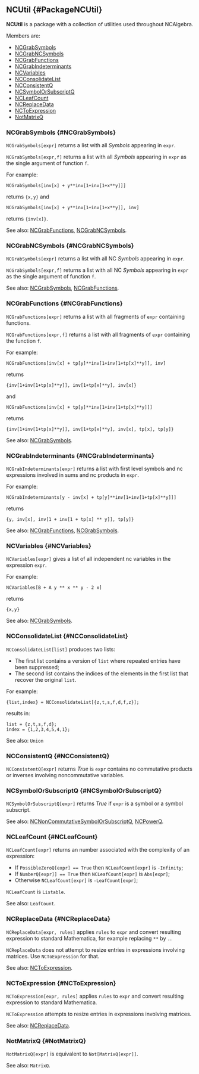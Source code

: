 ## NCUtil {#PackageNCUtil}

**NCUtil** is a package with a collection of utilities used throughout NCAlgebra.

Members are:

* [NCGrabSymbols](#NCGrabSymbols)
* [NCGrabNCSymbols](#NCGrabNCSymbols)
* [NCGrabFunctions](#NCGrabFunctions)
* [NCGrabIndeterminants](#NCGrabIndeterminants)
* [NCVariables](#NCVariables)
* [NCConsolidateList](#NCConsolidateList)
* [NCConsistentQ](#NCConsistentQ)
* [NCSymbolOrSubscriptQ](#NCSymbolOrSubscriptQ)
* [NCLeafCount](#NCLeafCount)
* [NCReplaceData](#NCReplaceData)
* [NCToExpression](#NCToExpression)
* [NotMatrixQ](#NotMatrixQ)

### NCGrabSymbols {#NCGrabSymbols}

`NCGrabSymbols[expr]` returns a list with all *Symbols* appearing in `expr`.

`NCGrabSymbols[expr,f]` returns a list with all *Symbols* appearing in `expr` as the single argument of function `f`.

For example:

    NCGrabSymbols[inv[x] + y**inv[1+inv[1+x**y]]]

returns `{x,y}` and

    NCGrabSymbols[inv[x] + y**inv[1+inv[1+x**y]], inv]

returns `{inv[x]}`.

See also:
[NCGrabFunctions](#NCGrabFunctions),
[NCGrabNCSymbols](#NCGrabNCSymbols).

### NCGrabNCSymbols {#NCGrabNCSymbols}

`NCGrabSymbols[expr]` returns a list with all NC *Symbols* appearing in `expr`.

`NCGrabSymbols[expr,f]` returns a list with all NC *Symbols* appearing in `expr` as the single argument of function `f`.

See also:
[NCGrabSymbols](#NCGrabSymbols),
[NCGrabFunctions](#NCGrabFunctions).

### NCGrabFunctions {#NCGrabFunctions}

`NCGrabFunctions[expr]` returns a list with all fragments of `expr` containing functions.

`NCGrabFunctions[expr,f]` returns a list with all fragments of `expr` containing the function `f`.

For example:

    NCGrabFunctions[inv[x] + tp[y]**inv[1+inv[1+tp[x]**y]], inv]

returns

    {inv[1+inv[1+tp[x]**y]], inv[1+tp[x]**y], inv[x]}

and

    NCGrabFunctions[inv[x] + tp[y]**inv[1+inv[1+tp[x]**y]]]

returns

    {inv[1+inv[1+tp[x]**y]], inv[1+tp[x]**y], inv[x], tp[x], tp[y]}

See also:
[NCGrabSymbols](#NCGrabSymbols).

### NCGrabIndeterminants {#NCGrabIndeterminants}

`NCGrabIndeterminants[expr]` returns a list with first level symbols and nc expressions involved in sums and nc products in `expr`.

For example:

    NCGrabIndeterminants[y - inv[x] + tp[y]**inv[1+inv[1+tp[x]**y]]]

returns

    {y, inv[x], inv[1 + inv[1 + tp[x] ** y]], tp[y]}

See also:
[NCGrabFunctions](#NCGrabFunctions), [NCGrabSymbols](#NCGrabSymbols).

### NCVariables {#NCVariables}

`NCVariables[expr]` gives a list of all independent nc variables in the
expression `expr`.

For example:

	NCVariables[B + A y ** x ** y - 2 x]

returns

	{x,y}

See also:
[NCGrabSymbols](#NCGrabSymbols).

### NCConsolidateList {#NCConsolidateList}

`NCConsolidateList[list]` produces two lists:

- The first list contains a version of `list` where repeated entries have been suppressed;
- The second list contains the indices of the elements in the first list that recover the original `list`.

For example:

    {list,index} = NCConsolidateList[{z,t,s,f,d,f,z}];
  
results in:

    list = {z,t,s,f,d};
    index = {1,2,3,4,5,4,1};

See also:
`Union`

### NCConsistentQ {#NCConsistentQ}

`NCConsistentQ[expr]` returns *True* is `expr` contains no commutative products or inverses involving noncommutative variables.

### NCSymbolOrSubscriptQ {#NCSymbolOrSubscriptQ}

`NCSymbolOrSubscriptQ[expr]` returns *True* if `expr` is a symbol or a symbol subscript.

See also:
[NCNonCommutativeSymbolOrSubscriptQ](#NCNonCommutativeSymbolOrSubscriptQ),
[NCPowerQ](#NCPowerQ).

### NCLeafCount {#NCLeafCount}

`NCLeafCount[expr]` returns an number associated with the complexity of an expression:

- If `PossibleZeroQ[expr] == True` then `NCLeafCount[expr]` is `-Infinity`;
- If `NumberQ[expr]] == True` then `NCLeafCount[expr]` is `Abs[expr]`;
- Otherwise `NCLeafCount[expr]` is `-LeafCount[expr]`;

`NCLeafCount` is `Listable`.

See also:
`LeafCount`.

### NCReplaceData {#NCReplaceData}

`NCReplaceData[expr, rules]` applies `rules` to `expr` and convert resulting expression to standard Mathematica, for example replacing `**` by `.`. 

`NCReplaceData` does not attempt to resize entries in expressions involving matrices. Use `NCToExpression` for that.

See also:
[NCToExpression](#NCToExpression).

### NCToExpression {#NCToExpression}

`NCToExpression[expr, rules]` applies `rules` to `expr` and convert resulting expression to standard Mathematica. 

`NCToExpression` attempts to resize entries in expressions involving matrices.

See also:
[NCReplaceData](#NCReplaceData).

### NotMatrixQ {#NotMatrixQ}

`NotMatrixQ[expr]` is equivalent to `Not[MatrixQ[expr]]`.

See also:
`MatrixQ`.
